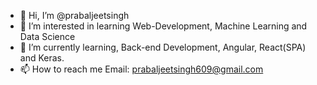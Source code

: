 - 👋 Hi, I’m @prabaljeetsingh
- 👀 I’m interested in learning Web-Development, Machine Learning and Data Science
- 🌱 I’m currently learning, Back-end Development, Angular, React(SPA) and Keras.
- 📫 How to reach me Email: prabaljeetsingh609@gmail.com
